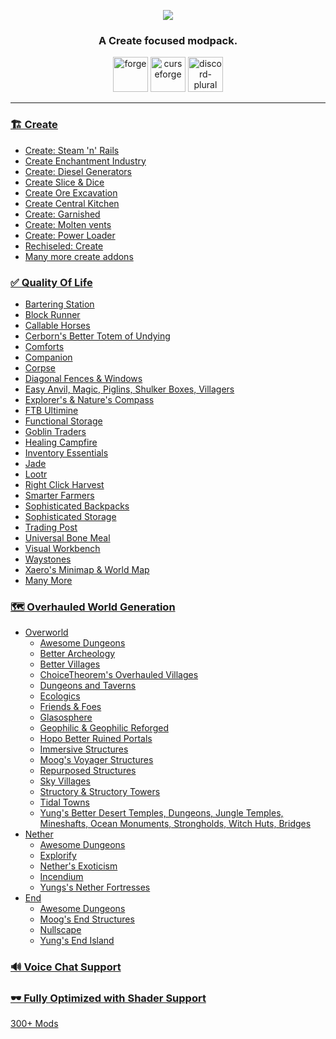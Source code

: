 <p align="center" dir="auto"><a href="https://"><img src="https://i.imgur.com/rVdaULj.png"></a></p>


### <p align="center" dir="auto"> A Create focused modpack.</p>

<p align="center" dir="auto"> <a> <img alt="forge" height="56" src="https://cdn.jsdelivr.net/npm/@intergrav/devins-badges@3/assets/cozy/supported/forge_vector.svg"><a/> <a href=https://www.curseforge.com/minecraft/modpacks/create-genesis><img alt="curseforge" height="56" src="https://cdn.jsdelivr.net/npm/@intergrav/devins-badges@3/assets/cozy/available/curseforge_vector.svg"><a/> <a href=https://discord.gg/P9kSVecGb5><img alt="discord-plural" height="56" src="https://cdn.jsdelivr.net/npm/@intergrav/devins-badges@3/assets/cozy/social/discord-plural_vector.svg"> </p>

***
### 🏗️ Create

 - Create: Steam 'n' Rails
 - Create Enchantment Industry
 - Create: Diesel Generators
 - Create Slice & Dice
 - Create Ore Excavation
 - Create Central Kitchen
 - Create: Garnished
 - Create: Molten vents
 - Create: Power Loader
 - Rechiseled: Create
 - Many more create addons

### ✅ Quality Of Life 
 - Bartering Station
 - Block Runner
 - Callable Horses
 - Cerborn's Better Totem of Undying
 - Comforts
 - Companion
 - Corpse
 - Diagonal Fences & Windows
 - Easy Anvil, Magic, Piglins, Shulker Boxes, Villagers
 - Explorer's & Nature's Compass
 - FTB Ultimine
 - Functional Storage
 - Goblin Traders
 - Healing Campfire
 - Inventory Essentials
 - Jade
 - Lootr
 - Right Click Harvest
 - Smarter Farmers
 - Sophisticated Backpacks
 - Sophisticated Storage
 - Trading Post
 - Universal Bone Meal
 - Visual Workbench
 - Waystones
 - Xaero's Minimap & World Map
 - Many More

### 🗺️ Overhauled World Generation
 - Overworld
	 - Awesome Dungeons
	 - Better Archeology
	 - Better Villages
	- ChoiceTheorem's Overhauled Villages
	- Dungeons and Taverns
	- Ecologics
	- Friends & Foes
	- Glasosphere
	- Geophilic & Geophilic Reforged
	- Hopo Better Ruined Portals
	- Immersive Structures
	- Moog's Voyager Structures
	- Repurposed Structures
	- Sky Villages
	- Structory & Structory Towers
	- Tidal Towns
	- Yung's Better Desert Temples, Dungeons, Jungle Temples, Mineshafts, Ocean Monuments, Strongholds, Witch Huts, Bridges
 - Nether
	 - Awesome Dungeons
	 - Explorify
	 - Nether's Exoticism
	 - Incendium
	 - Yungs's Nether Fortresses
- End
	- Awesome Dungeons
	- Moog's End Structures
	- Nullscape
	- Yung's End Island

### 🔊 Voice Chat Support
### 🕶️ Fully Optimized with Shader Support
[300+ Mods](https://www.modpackindex.com/modpack/73108/create-genesis)
